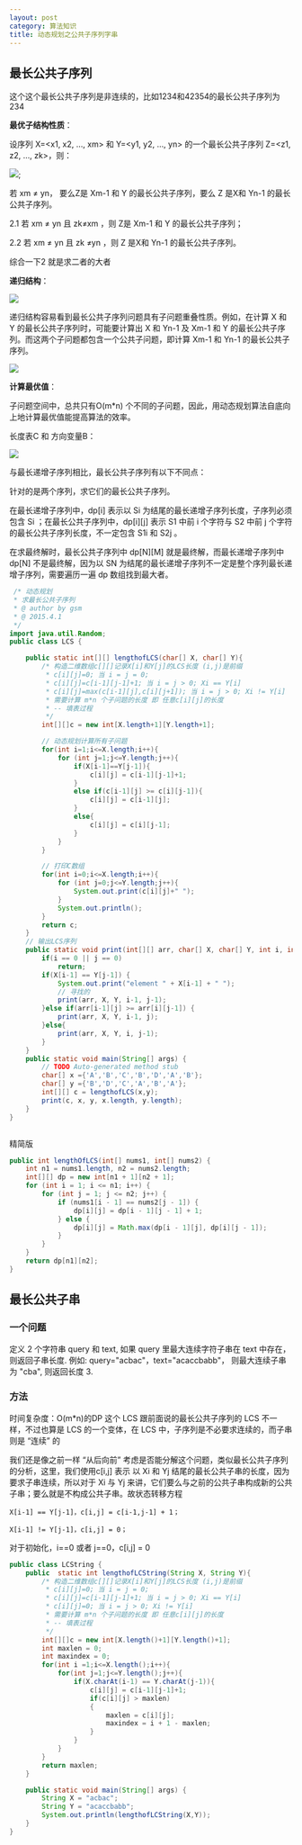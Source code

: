 ```yaml
---
layout: post
category: 算法知识
title: 动态规划之公共子序列字串
---
```


## 最长公共子序列
这个这个最长公共子序列是非连续的，比如1234和42354的最长公共子序列为234

**最优子结构性质**：

设序列 X=<x1, x2, …, xm> 和 Y=<y1, y2, …, yn> 的一个最长公共子序列 Z=<z1, z2, …, zk>，则：

![](https://sfault-image.b0.upaiyun.com/123/149/1231491115-553993f11229f_articlex);

若 xm ≠ yn， 要么Z是 Xm-1 和 Y 的最长公共子序列，要么 Z 是X和 Yn-1 的最长公共子序列。

2.1 若 xm ≠ yn 且 zk≠xm ，则 Z是 Xm-1 和 Y 的最长公共子序列；

2.2 若 xm ≠ yn 且 zk ≠yn ，则 Z 是X和 Yn-1 的最长公共子序列。

综合一下2 就是求二者的大者

**递归结构**：

![](https://sfault-image.b0.upaiyun.com/385/964/385964881-551ba111f133f_articlex)

递归结构容易看到最长公共子序列问题具有子问题重叠性质。例如，在计算 X 和 Y 的最长公共子序列时，可能要计算出 X 和 Yn-1 及 Xm-1 和 Y 的最长公共子序列。而这两个子问题都包含一个公共子问题，即计算 Xm-1 和 Yn-1 的最长公共子序列。

![](https://sfault-image.b0.upaiyun.com/259/156/2591565259-551ba132e831a_articlex)

**计算最优值**：

子问题空间中，总共只有O(m*n) 个不同的子问题，因此，用动态规划算法自底向上地计算最优值能提高算法的效率。

长度表C 和 方向变量B：

![](https://segmentfault.com/img/bVlfeN)

与最长递增子序列相比，最长公共子序列有以下不同点：

针对的是两个序列，求它们的最长公共子序列。

在最长递增子序列中，dp[i] 表示以 Si 为结尾的最长递增子序列长度，子序列必须包含 Si ；在最长公共子序列中，dp[i][j] 表示 S1 中前 i 个字符与 S2 中前 j 个字符的最长公共子序列长度，不一定包含 S1i 和 S2j 。

在求最终解时，最长公共子序列中 dp[N][M] 就是最终解，而最长递增子序列中 dp[N] 不是最终解，因为以 SN 为结尾的最长递增子序列不一定是整个序列最长递增子序列，需要遍历一遍 dp 数组找到最大者。


```java
 /* 动态规划
 * 求最长公共子序列
 * @ author by gsm
 * @ 2015.4.1
 */
import java.util.Random;
public class LCS {

    public static int[][] lengthofLCS(char[] X, char[] Y){
        /* 构造二维数组c[][]记录X[i]和Y[j]的LCS长度 (i,j)是前缀
         * c[i][j]=0; 当 i = j = 0;
         * c[i][j]=c[i-1][j-1]+1; 当 i = j > 0; Xi == Y[i]
         * c[i][j]=max(c[i-1][j],c[i][j+1]); 当 i = j > 0; Xi != Y[i]
         * 需要计算 m*n 个子问题的长度 即 任意c[i][j]的长度
         * -- 填表过程
         */
        int[][]c = new int[X.length+1][Y.length+1];

        // 动态规划计算所有子问题
        for(int i=1;i<=X.length;i++){
            for (int j=1;j<=Y.length;j++){
                if(X[i-1]==Y[j-1]){
                    c[i][j] = c[i-1][j-1]+1;
                }
                else if(c[i-1][j] >= c[i][j-1]){
                    c[i][j] = c[i-1][j];
                }
                else{
                    c[i][j] = c[i][j-1];
                }
            }
        }

        // 打印C数组
        for(int i=0;i<=X.length;i++){
            for (int j=0;j<=Y.length;j++){
                System.out.print(c[i][j]+" ");
            }
            System.out.println();
        }
        return c;
    }
    // 输出LCS序列
    public static void print(int[][] arr, char[] X, char[] Y, int i, int j) {
        if(i == 0 || j == 0)
            return;
        if(X[i-1] == Y[j-1]) {
            System.out.print("element " + X[i-1] + " ");
            // 寻找的
            print(arr, X, Y, i-1, j-1);
        }else if(arr[i-1][j] >= arr[i][j-1]) {
            print(arr, X, Y, i-1, j);
        }else{
            print(arr, X, Y, i, j-1);
        }
    }
    public static void main(String[] args) {
        // TODO Auto-generated method stub
        char[] x ={'A','B','C','B','D','A','B'}; 
        char[] y ={'B','D','C','A','B','A'}; 
        int[][] c = lengthofLCS(x,y);
        print(c, x, y, x.length, y.length);
    }
}



```


精简版

```java
public int lengthOfLCS(int[] nums1, int[] nums2) {
    int n1 = nums1.length, n2 = nums2.length;
    int[][] dp = new int[n1 + 1][n2 + 1];
    for (int i = 1; i <= n1; i++) {
        for (int j = 1; j <= n2; j++) {
            if (nums1[i - 1] == nums2[j - 1]) {
                dp[i][j] = dp[i - 1][j - 1] + 1;
            } else {
                dp[i][j] = Math.max(dp[i - 1][j], dp[i][j - 1]);
            }
        }
    }
    return dp[n1][n2];
}
```


## 最长公共子串

### 一个问题
定义 2 个字符串 query 和 text, 如果 query 里最大连续字符子串在 text 中存在，则返回子串长度. 例如: query="acbac"，text="acaccbabb"， 则最大连续子串为 "cba", 则返回长度 3.

### 方法
时间复杂度：O(m*n)的DP
这个 LCS 跟前面说的最长公共子序列的 LCS 不一样，不过也算是 LCS 的一个变体，在 LCS 中，子序列是不必要求连续的，而子串则是 “连续” 的

我们还是像之前一样 “从后向前” 考虑是否能分解这个问题，类似最长公共子序列的分析，这里，我们使用c[i,j] 表示 以 Xi 和 Yj 结尾的最长公共子串的长度，因为要求子串连续，所以对于 Xi 与 Yj 来讲，它们要么与之前的公共子串构成新的公共子串；要么就是不构成公共子串。故状态转移方程

    X[i-1] == Y[j-1]，c[i,j] = c[i-1,j-1] + 1；

    X[i-1] != Y[j-1]，c[i,j] = 0；

对于初始化，i==0 或者 j==0，c[i,j] = 0

```java
public class LCString {
    public  static int lengthofLCString(String X, String Y){
        /* 构造二维数组c[][]记录X[i]和Y[j]的LCS长度 (i,j)是前缀
         * c[i][j]=0; 当 i = j = 0;
         * c[i][j]=c[i-1][j-1]+1; 当 i = j > 0; Xi == Y[i]
         * c[i][j]=0; 当 i = j > 0; Xi != Y[i]
         * 需要计算 m*n 个子问题的长度 即 任意c[i][j]的长度
         * -- 填表过程
         */
        int[][]c = new int[X.length()+1][Y.length()+1];
        int maxlen = 0;
        int maxindex = 0;
        for(int i =1;i<=X.length();i++){
            for(int j=1;j<=Y.length();j++){
                if(X.charAt(i-1) == Y.charAt(j-1)){
                    c[i][j] = c[i-1][j-1]+1;
                    if(c[i][j] > maxlen)
                    {
                        maxlen = c[i][j];
                        maxindex = i + 1 - maxlen;
                    }
                }
            }
        }
        return maxlen;
    }

    public static void main(String[] args) {
        String X = "acbac";
        String Y = "acaccbabb";
        System.out.println(lengthofLCString(X,Y)); 
    }
}

```

